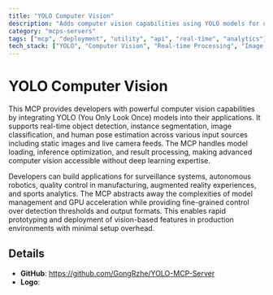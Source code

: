 ```yaml
---
title: "YOLO Computer Vision"
description: "Adds computer vision capabilities using YOLO models for object detection, segmentation, classification, and pose estimation on images and camera feeds."
category: "mcps-servers"
tags: ["mcp", "deployment", "utility", "api", "real-time", "analytics"]
tech_stack: ["YOLO", "Computer Vision", "Real-time Processing", "Image Analysis", "Deep Learning"]
---
```


# YOLO Computer Vision

This MCP provides developers with powerful computer vision capabilities by integrating YOLO (You Only Look Once) models into their applications. It supports real-time object detection, instance segmentation, image classification, and human pose estimation across various input sources including static images and live camera feeds. The MCP handles model loading, inference optimization, and result processing, making advanced computer vision accessible without deep learning expertise.

Developers can build applications for surveillance systems, autonomous robotics, quality control in manufacturing, augmented reality experiences, and sports analytics. The MCP abstracts away the complexities of model management and GPU acceleration while providing fine-grained control over detection thresholds and output formats. This enables rapid prototyping and deployment of vision-based features in production environments with minimal setup overhead.

## Details

- **GitHub**: https://github.com/GongRzhe/YOLO-MCP-Server
- **Logo**: 
